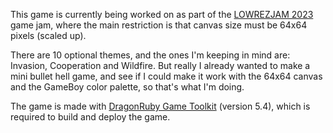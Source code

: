 This game is currently being worked on as part of the [LOWREZJAM 2023](https://itch.io/jam/lowrezjam-2023) game jam, where the main restriction is that canvas size must be 64x64 pixels (scaled up).

There are 10 optional themes, and the ones I'm keeping in mind are: Invasion, Cooperation and Wildfire. But really I already wanted to make a mini bullet hell game, and see if I could make it work with the 64x64 canvas and the GameBoy color palette, so that's what I'm doing.

The game is made with [DragonRuby Game Toolkit](https://dragonruby.org/toolkit/game) (version 5.4), which is required to build and deploy the game.
